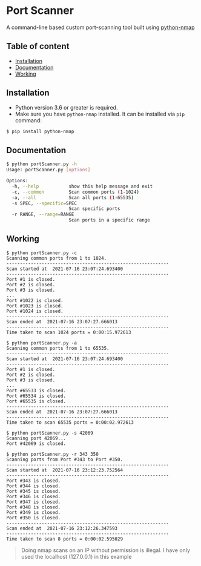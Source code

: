 # Port Scanner 

A command-line based custom port-scanning tool built using [python-nmap](https://pypi.org/project/python-nmap/)

## Table of content

- [Installation](#installation)
- [Documentation](#documentation)
- [Working](#working)

## Installation

- Python version 3.6 or greater is required.
- Make sure you have `python-nmap` installed. It can be installed via `pip` command:

```bash
$ pip install python-nmap
```

## Documentation

```bash
$ python portScanner.py -h
Usage: portScanner.py [options]

Options:
  -h, --help           show this help message and exit
  -c, --common         Scan common ports (1-1024)
  -a, --all            Scan all ports (1-65535)
  -s SPEC, --specific=SPEC
                       Scan specific ports
  -r RANGE, --range=RANGE
                       Scan ports in a specific range
```

## Working

```
$ python portScanner.py -c
Scanning common ports from 1 to 1024.
------------------------------------------------------------
Scan started at  2021-07-16 23:07:24.693400
------------------------------------------------------------
Port #1 is closed.
Port #2 is closed.
Port #3 is closed.
...
Port #1022 is closed.
Port #1023 is closed.
Port #1024 is closed.
------------------------------------------------------------
Scan ended at  2021-07-16 23:07:27.666013
------------------------------------------------------------
Time taken to scan 1024 ports = 0:00:15.972613
```
```
$ python portScanner.py -a
Scanning common ports from 1 to 65535.
------------------------------------------------------------
Scan started at  2021-07-16 23:07:24.693400
------------------------------------------------------------
Port #1 is closed.
Port #2 is closed.
Port #3 is closed.
...
Port #65533 is closed.
Port #65534 is closed.
Port #65535 is closed.
------------------------------------------------------------
Scan ended at  2021-07-16 23:07:27.666013
------------------------------------------------------------
Time taken to scan 65535 ports = 0:00:02.972613
```
```
$ python portScanner.py -s 42069
Scanning port 42069...
Port #42069 is closed.
```
```
$ python portScanner.py -r 343 350
Scanning ports from Port #343 to Port #350.
------------------------------------------------------------
Scan started at  2021-07-16 23:12:23.752564
------------------------------------------------------------
Port #343 is closed.
Port #344 is closed.
Port #345 is closed.
Port #346 is closed.
Port #347 is closed.
Port #348 is closed.
Port #349 is closed.
Port #350 is closed.
------------------------------------------------------------
Scan ended at  2021-07-16 23:12:26.347593
------------------------------------------------------------
Time taken to scan 8 ports = 0:00:02.595029
```

> Doing nmap scans on an IP without permission is illegal. I have only used the localhost (127.0.0.1) in this example